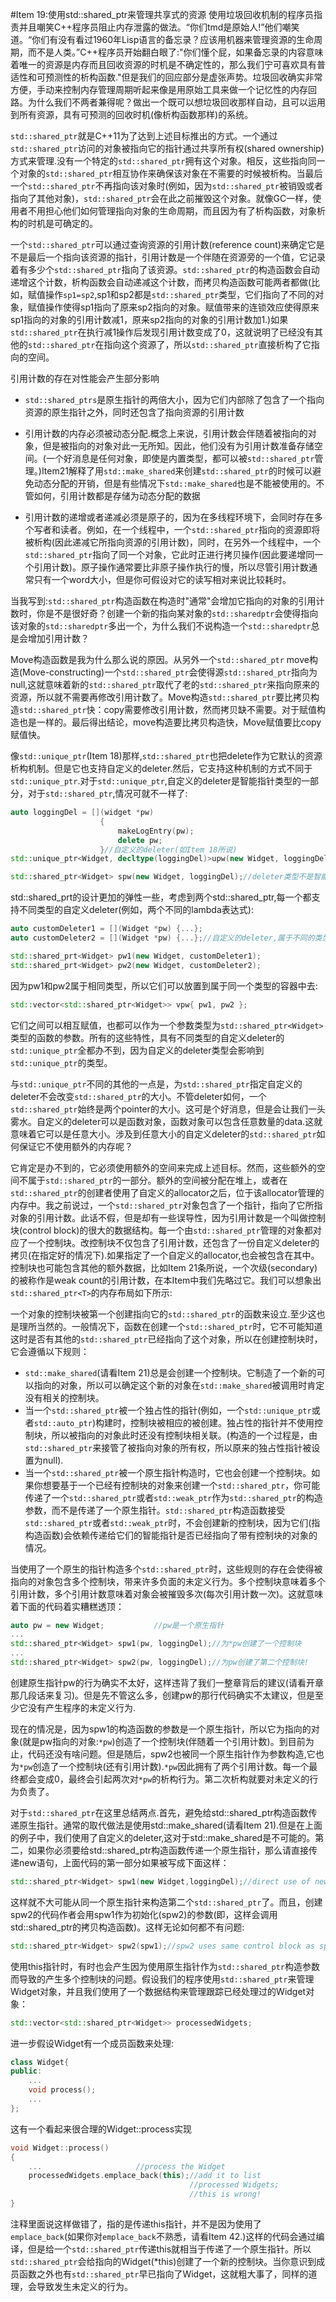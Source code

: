 #Item 19:使用std::shared_ptr来管理共享式的资源
使用垃圾回收机制的程序员指责并且嘲笑C++程序员阻止内存泄露的做法。“你们tmd是原始人!”他们嘲笑道。“你们有没有看过1960年Lisp语言的备忘录？应该用机器来管理资源的生命周期，而不是人类。”C++程序员开始翻白眼了:"你们懂个屁，如果备忘录的内容意味着唯一的资源是内存而且回收资源的时机是不确定性的，那么我们宁可喜欢具有普适性和可预测性的析构函数."但是我们的回应部分是虚张声势。垃圾回收确实非常方便，手动来控制内存管理周期听起来像是用原始工具来做一个记忆性的内存回路。为什么我们不两者兼得呢？做出一个既可以想垃圾回收那样自动，且可以运用到所有资源，具有可预测的回收时机(像析构函数那样)的系统。

`std::shared_ptr`就是C++11为了达到上述目标推出的方式。一个通过`std::shared_ptr`访问的对象被指向它的指针通过共享所有权(shared ownership)方式来管理.没有一个特定的`std::shared_ptr`拥有这个对象。相反，这些指向同一个对象的`std::shared_ptr`相互协作来确保该对象在不需要的时候被析构。当最后一个`std::shared_ptr`不再指向该对象时(例如，因为`std::shared_ptr`被销毁或者指向了其他对象)，`std::shared_ptr`会在此之前摧毁这个对象。就像GC一样，使用者不用担心他们如何管理指向对象的生命周期，而且因为有了析构函数，对象析构的时机是可确定的。

一个`std::shared_ptr`可以通过查询资源的引用计数(reference count)来确定它是不是最后一个指向该资源的指针，引用计数是一个伴随在资源旁的一个值，它记录着有多少个`std::shared_ptr`指向了该资源。`std::shared_ptr`的构造函数会自动递增这个计数，析构函数会自动递减这个计数，而拷贝构造函数可能两者都做(比如，赋值操作`sp1=sp2`,sp1和sp2都是`std::shared_ptr`类型，它们指向了不同的对象，赋值操作使得sp1指向了原来sp2指向的对象。赋值带来的连锁效应使得原来sp1指向的对象的引用计数减1，原来sp2指向的对象的引用计数加1.)如果`std::shared_ptr`在执行减1操作后发现引用计数变成了0，这就说明了已经没有其他的`std::shared_ptr`在指向这个资源了，所以`std::shared_ptr`直接析构了它指向的空间。

引用计数的存在对性能会产生部分影响

 * `std::shared_ptrs`是原生指针的两倍大小，因为它们内部除了包含了一个指向资源的原生指针之外，同时还包含了指向资源的引用计数
 
 * 引用计数的内存必须被动态分配.概念上来说，引用计数会伴随着被指向的对象，但是被指向的对象对此一无所知。因此，他们没有为引用计数准备存储空间。(一个好消息是任何对象，即使是内置类型，都可以被`std::shared_ptr`管理。)Item21解释了用`std::make_shared`来创建`std::shared_ptr`的时候可以避免动态分配的开销，但是有些情况下`std::make_shared`也是不能被使用的。不管如何，引用计数都是存储为动态分配的数据

 * 引用计数的递增或者递减必须是原子的，因为在多线程环境下，会同时存在多个写者和读者。例如，在一个线程中，一个`std::shared_ptr`指向的资源即将被析构(因此递减它所指向资源的引用计数)，同时，在另外一个线程中，一个`std::shared_ptr`指向了同一个对象，它此时正进行拷贝操作(因此要递增同一个引用计数)。原子操作通常要比非原子操作执行的慢，所以尽管引用计数通常只有一个word大小，但是你可假设对它的读写相对来说比较耗时。

当我写到:`std::shared_ptr`构造函数在构造时"通常"会增加它指向的对象的引用计数时，你是不是很好奇？创建一个新的指向某对象的`std::sharedptr`会使得指向该对象的`std::sharedptr`多出一个，为什么我们不说构造一个`std::sharedptr`总是会增加引用计数？

Move构造函数是我为什么那么说的原因。从另外一个`std::shared_ptr` move构造(Move-constructing)一个`std::shared_ptr`会使得源`std::shared_ptr`指向为null,这就意味着新的`std::shared_ptr`取代了老的`std::shared_ptr`来指向原来的资源，所以就不需要再修改引用计数了。Move构造`std::shared_ptr`要比拷贝构造`std::shared_ptr`快：copy需要修改引用计数，然而拷贝缺不需要。对于赋值构造也是一样的。最后得出结论，move构造要比拷贝构造快，Move赋值要比copy赋值快。

像`std::unique_ptr`(Item 18)那样,`std::shared_ptr`也把delete作为它默认的资源析构机制。但是它也支持自定义的deleter.然后，它支持这种机制的方式不同于`std::unique_ptr`.对于`std::unique_ptr`,自定义的deleter是智能指针类型的一部分，对于`std::shared_ptr`,情况可就不一样了:

```cpp
auto loggingDel = [](widget *pw)
					{	
						makeLogEntry(pw);
						delete pw;
					}//自定义的deleter(如Item 18所说)
std::unique_ptr<Widget, decltype(loggingDel)>upw(new Widget, loggingDel);//deleter类型是智能指针类型的一部分

std::shared_ptr<Widget> spw(new Widget, loggingDel);//deleter类型不是智能指针类型的一部分
```

std::shared_prt的设计更加的弹性一些，考虑到两个std::shared_ptr<Widget>,每一个都支持不同类型的自定义deleter(例如，两个不同的lambda表达式):

```cpp
auto customDeleter1 = [](Widget *pw) {...};
auto customDeleter2 = [](Widget *pw) {...};//自定义的deleter,属于不同的类型

std::shared_prt<Widget> pw1(new Widget, customDeleter1);
std::shared_prt<Widget> pw2(new Widget, customDeleter2);
```

因为pw1和pw2属于相同类型，所以它们可以放置到属于同一个类型的容器中去:

```cpp
std::vector<std::shared_ptr<Widget>> vpw{ pw1, pw2 };
```

它们之间可以相互赋值，也都可以作为一个参数类型为`std::shared_ptr<Widget>`类型的函数的参数。所有的这些特性，具有不同类型的自定义deleter的`std::unique_ptr`全都办不到，因为自定义的deleter类型会影响到`std::unique_ptr`的类型。

与`std::unique_ptr`不同的其他的一点是，为`std::shared_ptr`指定自定义的deleter不会改变`std::shared_ptr`的大小。不管deleter如何，一个`std::shared_ptr`始终是两个pointer的大小。这可是个好消息，但是会让我们一头雾水。自定义的deleter可以是函数对象，函数对象可以包含任意数量的data.这就意味着它可以是任意大小。涉及到任意大小的自定义deleter的`std::shared_ptr`如何保证它不使用额外的内存呢？

它肯定是办不到的，它必须使用额外的空间来完成上述目标。然而，这些额外的空间不属于`std::shared_ptr`的一部分。额外的空间被分配在堆上，或者在`std::shared_ptr`的创建者使用了自定义的allocator之后，位于该allocator管理的内存中。我之前说过，一个`std::shared_ptr`对象包含了一个指针，指向了它所指对象的引用计数。此话不假，但是却有一些误导性，因为引用计数是一个叫做控制块(control block)的很大的数据结构。每一个由`std::shared_ptr`管理的对象都对应了一个控制块。改控制块不仅包含了引用计数，还包含了一份自定义deleter的拷贝(在指定好的情况下).如果指定了一个自定义的allocator,也会被包含在其中。控制块也可能包含其他的额外数据，比如Item 21条所说，一个次级(secondary)的被称作是weak count的引用计数，在本Item中我们先略过它。我们可以想象出`std::shared_ptr<T>`的内存布局如下所示:

一个对象的控制块被第一个创建指向它的`std::shared_ptr`的函数来设立.至少这也是理所当然的。一般情况下，函数在创建一个`std::shared_ptr`时，它不可能知道这时是否有其他的`std::shared_ptr`已经指向了这个对象，所以在创建控制块时，它会遵循以下规则：

* `std::make_shared`(请看Item 21)总是会创建一个控制块。它制造了一个新的可以指向的对象，所以可以确定这个新的对象在`std::make_shared`被调用时肯定没有相关的控制块。
* 当一个`std::shared_ptr`被一个独占性的指针(例如，一个`std::unique_ptr`或者`std::auto_ptr`)构建时，控制块被相应的被创建。独占性的指针并不使用控制块，所以被指向的对象此时还没有控制块相关联。(构造的一个过程是，由`std::shared_ptr`来接管了被指向对象的所有权，所以原来的独占性指针被设置为null).
* 当一个`std::shared_ptr`被一个原生指针构造时，它也会创建一个控制块。如果你想要基于一个已经有控制块的对象来创建一个`std::shared_ptr`，你可能传递了一个`std::shared_ptr`或者`std::weak_ptr`作为`std::shared_ptr`的构造参数，而不是传递了一个原生指针。`std::shared_ptr`构造函数接受`std::shared_ptr`或者`std::weak_ptr`时，不会创建新的控制块，因为它们(指构造函数)会依赖传递给它们的智能指针是否已经指向了带有控制块的对象的情况。

当使用了一个原生的指针构造多个`std::shared_ptr`时，这些规则的存在会使得被指向的对象包含多个控制块，带来许多负面的未定义行为。多个控制块意味着多个引用计数，多个引用计数意味着对象会被摧毁多次(每次引用计数一次)。这就意味着下面的代码着实糟糕透顶：

```cpp
auto pw = new Widget;			//pw是一个原生指针
...
std::shared_ptr<Widget> spw1(pw, loggingDel);//为*pw创建了一个控制块
...
std::shared_ptr<Widget> spw2(pw, loggingDel);//为pw创建了第二个控制块!
```

创建原生指针pw的行为确实不太好，这样违背了我们一整章背后的建议(请看开章那几段话来复习)。但是先不管这么多，创建pw的那行代码确实不太建议，但是至少它没有产生程序的未定义行为.

现在的情况是，因为spw1的构造函数的参数是一个原生指针，所以它为指向的对象(就是pw指向的对象:`*pw`)创造了一个控制块(伴随着一个引用计数)。到目前为止，代码还没有啥问题。但是随后，spw2也被同一个原生指针作为参数构造,它也为`*pw`创造了一个控制块(还有引用计数).`*pw`因此拥有了两个引用计数。每一个最终都会变成0，最终会引起两次对`*pw`的析构行为。第二次析构就要对未定义的行为负责了。

对于`std::shared_ptr`在这里总结两点.首先，避免给std::shared_ptr构造函数传递原生指针。通常的取代做法是使用std::make_shared(请看Item 21).但是在上面的例子中，我们使用了自定义的deleter,这对于std::make_shared是不可能的。第二，如果你必须要给std::shared_ptr构造函数传递一个原生指针，那么请直接传递new语句，上面代码的第一部分如果被写成下面这样：
```cpp
std::shared_ptr<Widget> spw1(new Widget,loggingDel);//direct use of new
```
这样就不大可能从同一个原生指针来构造第二个`std::shared_ptr`了。而且，创建spw2的代码作者会用spw1作为初始化(spw2)的参数(即，这样会调用std::shared_ptr的拷贝构造函数)。这样无论如何都不有问题:

```cpp
std::shared_ptr<Widget> spw2(spw1);//spw2 uses same control block as spw1
```

使用this指针时，有时也会产生因为使用原生指针作为`std::shared_ptr`构造参数而导致的产生多个控制块的问题。假设我们的程序使用`std::shared_ptr`来管理Widget对象，并且我们使用了一个数据结构来管理跟踪已经处理过的Widget对象：

```cpp
std::vector<std::shared_ptr<Widget>> processedWidgets;
```
进一步假设Widget有一个成员函数来处理:

```cpp
class Widget{
public:
	...
	void process();
	...
};
```
这有一个看起来很合理的Widget::process实现

```cpp
void Widget::process()
{
	...						//process the Widget
	processedWidgets.emplace_back(this);//add it to list
										//processed Widgets;
										//this is wrong!	   
}
```
注释里面说这样做错了，指的是传递this指针，并不是因为使用了`emplace_back`(如果你对`emplace_back`不熟悉，请看Item 42.)这样的代码会通过编译，但是给一个`std::shared_ptr`传递this就相当于传递了一个原生指针。所以`std::shared_ptr`会给指向的Widget(*this)创建了一个新的控制块。当你意识到成员函数之外也有`std::shared_ptr`早已指向了Widget，这就粗大事了，同样的道理，会导致发生未定义的行为。